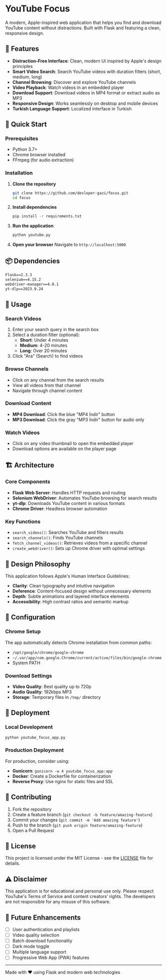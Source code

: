 # YouTube Focus

A modern, Apple-inspired web application that helps you find and download YouTube content without distractions. Built with Flask and featuring a clean, responsive design.

## 🌟 Features

- **Distraction-Free Interface**: Clean, modern UI inspired by Apple's design principles
- **Smart Video Search**: Search YouTube videos with duration filters (short, medium, long)
- **Channel Browsing**: Discover and explore YouTube channels
- **Video Playback**: Watch videos in an embedded player
- **Download Support**: Download videos in MP4 format or extract audio as MP3
- **Responsive Design**: Works seamlessly on desktop and mobile devices
- **Turkish Language Support**: Localized interface in Turkish

## 🚀 Quick Start

### Prerequisites

- Python 3.7+
- Chrome browser installed
- FFmpeg (for audio extraction)

### Installation

1. **Clone the repository**
   ```bash
   git clone https://github.com/devloper-gazi/focus.git
   cd focus
   ```

2. **Install dependencies**
   ```bash
   pip install -r requirements.txt
   ```

3. **Run the application**
   ```bash
   python youtube.py
   ```

4. **Open your browser**
   Navigate to `http://localhost:5000`

## 📦 Dependencies

```txt
Flask==2.3.3
selenium==4.15.2
webdriver-manager==4.0.1
yt-dlp==2023.9.24
```

## 🎯 Usage

### Search Videos
1. Enter your search query in the search box
2. Select a duration filter (optional):
   - **Short**: Under 4 minutes
   - **Medium**: 4-20 minutes  
   - **Long**: Over 20 minutes
3. Click "Ara" (Search) to find videos

### Browse Channels
- Click on any channel from the search results
- View all videos from that channel
- Navigate through channel content

### Download Content
- **MP4 Download**: Click the blue "MP4 İndir" button
- **MP3 Download**: Click the gray "MP3 İndir" button for audio only

### Watch Videos
- Click on any video thumbnail to open the embedded player
- Download options are available on the player page

## 🏗️ Architecture

### Core Components

- **Flask Web Server**: Handles HTTP requests and routing
- **Selenium WebDriver**: Automates YouTube browsing for search results
- **yt-dlp**: Downloads YouTube content in various formats
- **Chrome Driver**: Headless browser automation

### Key Functions

- `search_videos()`: Searches YouTube and filters results
- `search_channels()`: Finds YouTube channels
- `fetch_channel_videos()`: Retrieves videos from a specific channel
- `create_webdriver()`: Sets up Chrome driver with optimal settings

## 🎨 Design Philosophy

This application follows Apple's Human Interface Guidelines:

- **Clarity**: Clean typography and intuitive navigation
- **Deference**: Content-focused design without unnecessary elements
- **Depth**: Subtle animations and layered interface elements
- **Accessibility**: High contrast ratios and semantic markup

## 🔧 Configuration

### Chrome Setup
The app automatically detects Chrome installation from common paths:
- `/opt/google/chrome/google-chrome`
- `~/.var/app/com.google.Chrome/current/active/files/bin/google-chrome`
- System PATH

### Download Settings
- **Video Quality**: Best quality up to 720p
- **Audio Quality**: 192kbps MP3
- **Storage**: Temporary files in `/tmp/` directory

## 🚀 Deployment

### Local Development
```bash
python youtube_focus_app.py
```

### Production Deployment
For production, consider using:
- **Gunicorn**: `gunicorn -w 4 youtube_focus_app:app`
- **Docker**: Create a Dockerfile for containerization
- **Reverse Proxy**: Use nginx for static files and SSL

## 🤝 Contributing

1. Fork the repository
2. Create a feature branch (`git checkout -b feature/amazing-feature`)
3. Commit your changes (`git commit -m 'Add amazing feature'`)
4. Push to the branch (`git push origin feature/amazing-feature`)
5. Open a Pull Request

## 📝 License

This project is licensed under the MIT License - see the [LICENSE](LICENSE) file for details.

## ⚠️ Disclaimer

This application is for educational and personal use only. Please respect YouTube's Terms of Service and content creators' rights. The developers are not responsible for any misuse of this software.

## 🔮 Future Enhancements

- [ ] User authentication and playlists
- [ ] Video quality selection
- [ ] Batch download functionality
- [ ] Dark mode toggle
- [ ] Multiple language support
- [ ] Progressive Web App (PWA) features

---

Made with ❤️ using Flask and modern web technologies
